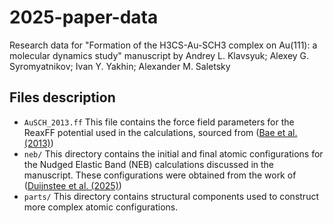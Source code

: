 # 2025-paper-data

Research data for "Formation of the H3CS-Au-SCH3 complex on Au(111): a molecular dynamics study" manuscript by Andrey L. Klavsyuk; Alexey G. Syromyatnikov; Ivan Y. Yakhin; Alexander M. Saletsky

## Files description

* `AuSCH_2013.ff` This file contains the force field parameters for the ReaxFF potential used in the calculations, sourced from ([Bae et al. (2013)](https://doi.org/10.1021/jp405992m))
* `neb/` This directory contains the initial and final atomic configurations for the Nudged Elastic Band (NEB) calculations discussed in the manuscript. These configurations were obtained from the work of ([Duijnstee et al. (2025)](https://doi.org/10.1039/D4CP03709J))
* `parts/` This directory contains structural components used to construct more complex atomic configurations.
